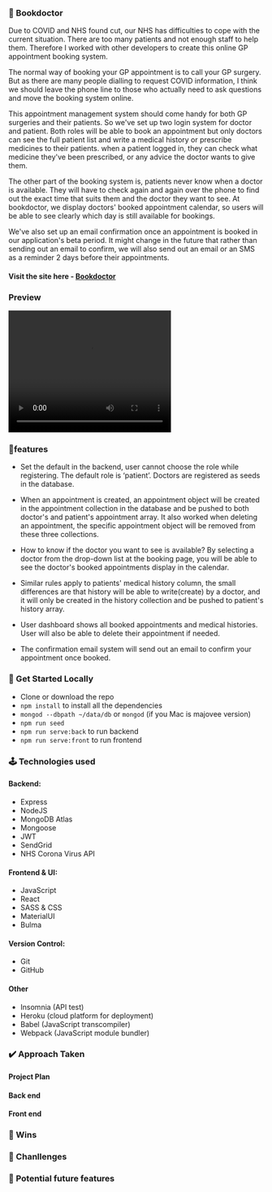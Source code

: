 ### 🚩 Bookdoctor ###

Due to COVID and NHS found cut, our NHS has difficulties to cope with the current situation. There are too many patients and not enough staff to help them. Therefore I worked with other developers to create this online GP appointment booking system. 

The normal way of booking your GP appointment is to call your GP surgery. But as there are many people dialling to request COVID information, I think we should leave the phone line to those who actually need to ask questions and move the booking system online.

This appointment management system should come handy for both GP surgeries and their patients. So we've set up two login system for doctor and patient. Both roles will be able to book an appointment but only doctors can see the full patient list and write a medical history or prescribe medicines to their patients. when a patient logged in, they can check what medicine they've been prescribed, or any advice the doctor wants to give them.

The other part of the booking system is, patients never know when a doctor is available. They will have to check again and again over the phone to find out the exact time that suits them and the doctor they want to see. At bookdoctor, we display doctors' booked appointment calendar, so users will be able to see clearly which day is still available for bookings. 

We've also set up an email confirmation once an appointment is booked in our application's beta period. It might change in the future that rather than sending out an email to confirm, we will also send out an email or an SMS as a reminder 2 days before their appointments.


#### Visit the site here - [Bookdoctor](https://bookdoctor.herokuapp.com/)


### Preview
<video width="320" height="240" controls>
  <source src="https://media.giphy.com/media/UVGbG91XEPE4601aKz/giphy.mp4" type="video/mp4">
</video>



### 💎features ###
* Set the default in the backend, user cannot choose the role while registering. The default role is ‘patient’. Doctors are registered as seeds in the database.

* When an appointment is created, an appointment object will be created in the appointment collection in the database and be pushed to both doctor's and patient's appointment array. It also worked when deleting an appointment, the specific appointment object will be removed from these three collections.

* How to know if the doctor you want to see is available? By selecting a doctor from the drop-down list at the booking page, you will be able to see the doctor's booked appointments display in the calendar.

* Similar rules apply to patients' medical history column, the small differences are that history will be able to write(create) by a doctor, and it will only be created in the history collection and be pushed to patient's history array. 

* User dashboard shows all booked appointments and medical histories. User will also be able to delete their appointment if needed.

* The confirmation email system will send out an email to confirm your appointment once booked.


### :rocket: Get Started Locally ###

* Clone or download the repo
* `npm install` to install all the dependencies
* `mongod --dbpath ~/data/db`  or `mongod` (if you Mac is majovee version)
* `npm run seed`
* `npm run serve:back` to run backend
* `npm run serve:front` to run frontend



### 🕹 Technologies used ###

#### Backend:
* Express
* NodeJS
* MongoDB Atlas
* Mongoose
* JWT
* SendGrid
* NHS Corona Virus API

#### Frontend & UI:
* JavaScript
* React
* SASS & CSS
* MaterialUI
* Bulma

#### Version Control: 
* Git 
* GitHub

#### Other
* Insomnia (API test)
* Heroku (cloud platform for deployment)
* Babel (JavaScript transcompiler)
* Webpack (JavaScript module bundler)




### ✔️ Approach Taken ###



#### Project Plan



#### Back end


#### Front end



### 🤗 Wins ###



### 🧐 Chanllenges ###




### 🔮 Potential future features ###








